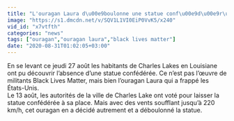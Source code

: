```yaml
---
title: "L'ouragan Laura d\u00e9boulonne une statue conf\u00e9d\u00e9r\u00e9e en Louisiane"
image: "https://s1.dmcdn.net/v/SQV1L1VI0EiP0VvK5/x240"
vid_id: "x7vtfth"
categories: "news"
tags: ["ouragan","ouragan laura","black lives matter"]
date: "2020-08-31T01:02:05+03:00"
---
```

En se levant ce jeudi 27 août les habitants de Charles Lakes en Louisiane ont pu découvrir l’absence d’une statue confédérée. Ce n’est pas l’œuvre de militants Black Lives Matter, mais bien l’ouragan Laura qui a frappé les États-Unis.  <br>Le 13 août, les autorités de la ville de Charles Lake ont voté pour laisser la statue confédérée à sa place. Mais avec des vents soufflant jusqu’à 220 km/h, cet ouragan en a décidé autrement et a déboulonné la statue. 
